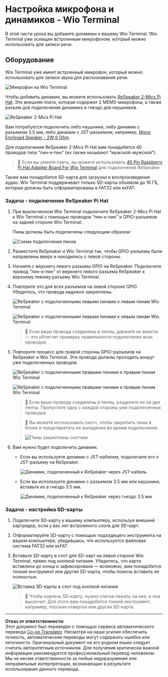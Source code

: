 <!--
CO_OP_TRANSLATOR_METADATA:
{
  "original_hash": "93d352de36526b8990e41dd538100324",
  "translation_date": "2025-08-27T00:31:09+00:00",
  "source_file": "6-consumer/lessons/1-speech-recognition/wio-terminal-microphone.md",
  "language_code": "ru"
}
-->
# Настройка микрофона и динамиков - Wio Terminal

В этой части урока вы добавите динамики к вашему Wio Terminal. Wio Terminal уже оснащен встроенным микрофоном, который можно использовать для записи речи.

## Оборудование

Wio Terminal уже имеет встроенный микрофон, который можно использовать для записи звука для распознавания речи.

![Микрофон на Wio Terminal](../../../../../translated_images/wio-mic.3f8c843dbe8ad917424037a93e3d25c62634add00a04dd8e091317b5a7a90088.ru.png)

Чтобы добавить динамик, вы можете использовать [ReSpeaker 2-Mics Pi Hat](https://www.seeedstudio.com/ReSpeaker-2-Mics-Pi-HAT.html). Это внешняя плата, которая содержит 2 MEMS-микрофона, а также разъем для подключения динамика и гнездо для наушников.

![ReSpeaker 2-Mics Pi Hat](../../../../../translated_images/respeaker.f5d19d1c6b14ab1676d24ac2764e64fac5339046ae07be8b45ce07633d61b79b.ru.png)

Вам потребуется подключить либо наушники, либо динамик с разъемом 3.5 мм, либо динамик с JST-разъемом, например, [Mono Enclosed Speaker - 2W 6 Ohm](https://www.seeedstudio.com/Mono-Enclosed-Speaker-2W-6-Ohm-p-2832.html).

Для подключения ReSpeaker 2-Mics Pi Hat вам понадобятся 40 проводов типа "пин-к-пин" (их также называют "мужской-мужской").

> 💁 Если вы умеете паять, вы можете использовать [40 Pin Raspberry Pi Hat Adapter Board For Wio Terminal](https://www.seeedstudio.com/40-Pin-Raspberry-Pi-Hat-Adapter-Board-For-Wio-Terminal-p-4730.html) для подключения ReSpeaker.

Также вам понадобится SD-карта для загрузки и воспроизведения аудио. Wio Terminal поддерживает только SD-карты объемом до 16 ГБ, которые должны быть отформатированы в FAT32 или exFAT.

### Задача - подключение ReSpeaker Pi Hat

1. При выключенном Wio Terminal подключите ReSpeaker 2-Mics Pi Hat к Wio Terminal с помощью проводов "пин-к-пин" и GPIO-разъемов на задней стороне Wio Terminal:

    Пины должны быть подключены следующим образом:

    ![Схема подключения пинов](../../../../../translated_images/wio-respeaker-wiring-0.767f80aa6508103880d256cdf99ee7219e190db257c7261e4aec219759dc67b9.ru.png)

1. Разместите ReSpeaker и Wio Terminal так, чтобы GPIO-разъемы были направлены вверх и находились с левой стороны.

1. Начните с верхнего левого разъема GPIO на ReSpeaker. Подключите провод "пин-к-пин" от верхнего левого разъема ReSpeaker к верхнему левому разъему Wio Terminal.

1. Повторите это для всех разъемов на левой стороне GPIO. Убедитесь, что провода надежно закреплены.

    ![ReSpeaker с подключенными левыми пинами к левым пинам Wio Terminal](../../../../../translated_images/wio-respeaker-wiring-1.8d894727f2ba24004824ee5e06b83b6d10952550003a3efb603182121521b0ef.ru.png)

    ![ReSpeaker с подключенными левыми пинами к левым пинам Wio Terminal](../../../../../translated_images/wio-respeaker-wiring-2.329e1cbd306e754f8ffe56f9294794f4a8fa123860d76067a79e9ea385d1bf56.ru.png)

    > 💁 Если ваши провода соединены в ленты, держите их вместе — это облегчит проверку правильности подключения всех проводов.

1. Повторите процесс для правой стороны GPIO-разъемов на ReSpeaker и Wio Terminal. Эти провода должны проходить вокруг уже подключенных проводов.

    ![ReSpeaker с подключенными правыми пинами к правым пинам Wio Terminal](../../../../../translated_images/wio-respeaker-wiring-3.75b0be447e2fa9307a6a954f9ae8a71b77e39ada6a5ef1a059d341dc850fd90c.ru.png)

    ![ReSpeaker с подключенными правыми пинами к правым пинам Wio Terminal](../../../../../translated_images/wio-respeaker-wiring-4.aa9cd434d8779437de720cba2719d83992413caed1b620b6148f6c8924889afb.ru.png)

    > 💁 Если ваши провода соединены в ленты, разделите их на две ленты. Пропустите одну с каждой стороны уже подключенных проводов.

    > 💁 Вы можете использовать скотч, чтобы закрепить пины в блоке и предотвратить их выпадение во время подключения.
    >
    > ![Пины закреплены скотчем](../../../../../translated_images/wio-respeaker-wiring-5.af117c20acf622f3cd656ccd8f4053f8845d6aaa3af164d24cb7dbd54a4bb470.ru.png)

1. Вам нужно будет подключить динамик.

    * Если вы используете динамик с JST-кабелем, подключите его к JST-разъему на ReSpeaker.

      ![Динамик, подключенный к ReSpeaker через JST-кабель](../../../../../translated_images/respeaker-jst-speaker.a441d177809df9458041a2012dd336dbb22c00a5c9642647109d2940a50d6fcc.ru.png)

    * Если вы используете динамик с разъемом 3.5 мм или наушники, вставьте их в гнездо 3.5 мм.

      ![Динамик, подключенный к ReSpeaker через гнездо 3.5 мм](../../../../../translated_images/respeaker-35mm-speaker.ad79ef4f128c7751f0abf854869b6b779c90c12ae3e48909944a7e48aeee3c7e.ru.png)

### Задача - настройка SD-карты

1. Подключите SD-карту к вашему компьютеру, используя внешний картридер, если у вас нет встроенного слота для SD-карт.

1. Отформатируйте SD-карту с помощью подходящего инструмента на вашем компьютере, убедившись, что используется файловая система FAT32 или exFAT.

1. Вставьте SD-карту в слот для SD-карт на левой стороне Wio Terminal, прямо под кнопкой питания. Убедитесь, что карта вставлена до конца и зафиксирована — возможно, вам понадобится тонкий инструмент или другая SD-карта, чтобы помочь вставить ее полностью.

    ![Вставка SD-карты в слот под кнопкой питания](../../../../../translated_images/wio-sd-card.acdcbe322fa4ee7f8f9c8cc015b3263964bb26ab5c7e25b41747988cc5280d64.ru.png)

    > 💁 Чтобы извлечь SD-карту, нужно слегка нажать на нее, и она выскочит. Для этого вам понадобится тонкий инструмент, например, плоская отвертка или другая SD-карта.

---

**Отказ от ответственности**:  
Этот документ был переведен с помощью сервиса автоматического перевода [Co-op Translator](https://github.com/Azure/co-op-translator). Несмотря на наши усилия обеспечить точность, автоматические переводы могут содержать ошибки или неточности. Оригинальный документ на его родном языке следует считать авторитетным источником. Для получения критически важной информации рекомендуется профессиональный перевод человеком. Мы не несем ответственности за любые недоразумения или неправильные интерпретации, возникающие в результате использования данного перевода.